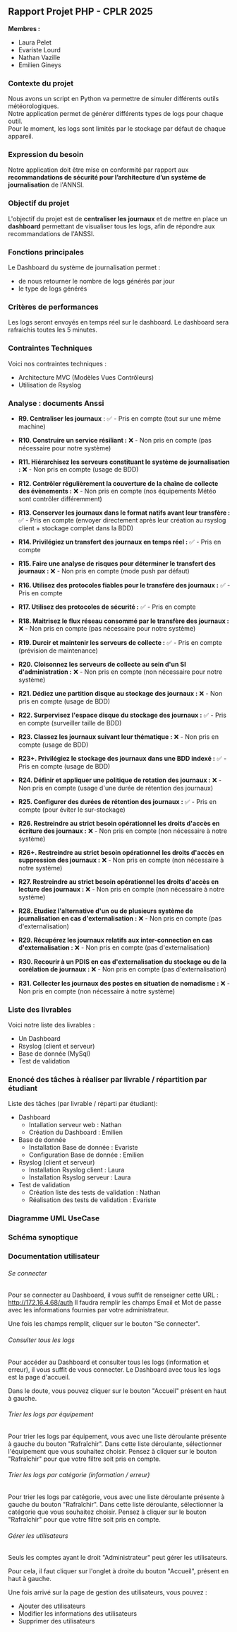 ## Rapport Projet PHP - CPLR 2025

**Membres :**
- Laura Pelet
- Evariste Lourd
- Nathan Vazille
- Emilien Gineys

### Contexte du projet

Nous avons un script en Python va permettre de simuler différents outils météorologiques.<br>
Notre application permet de générer différents types de logs pour chaque outil.<br>
Pour le moment, les logs sont limités par le stockage par défaut de chaque appareil.

### Expression du besoin

Notre application doit être mise en conformité par rapport aux **recommandations de sécurité pour l’architecture d’un système de journalisation** de l'ANNSI.

### Objectif du projet

L'objectif du projet est de **centraliser les journaux** et de mettre en place un **dashboard** permettant de visualiser tous les logs, afin de répondre aux recommandations de l'ANSSI.

### Fonctions principales 

Le Dashboard du système de journalisation permet :
- de nous retourner le nombre de logs générés par jour
- le type de logs générés

### Critères de performances

Les logs seront envoyés en temps réel sur le dashboard.
Le dashboard sera rafraichis toutes les 5 minutes.

### Contraintes Techniques

Voici nos contraintes techniques :
- Architecture MVC (Modèles Vues Contrôleurs)
- Utilisation de Rsyslog

### Analyse : documents Anssi

- **R9. Centraliser les journaux** : ✅ -  Pris en compte (tout sur une même machine)

- **R10. Construire un service résiliant :** ❌ -  Non pris en compte (pas nécessaire pour notre système)

- **R11. Hiérarchisez les serveurs constituant le système de journalisation :** ❌ -  Non pris en compte (usage de BDD)

- **R12. Contrôler régulièrement la couverture de la chaîne de collecte des évènements :** ❌ -  Non pris en compte (nos équipements Météo sont contrôler différemment)

- **R13. Conserver les journaux dans le format natifs avant leur transfère :** ✅ -  Pris en compte (envoyer directement après leur création au rsyslog client + stockage complet dans la BDD)

- **R14. Privilégiez un transfert des journaux en temps réel :** ✅ -  Pris en compte 

- **R15. Faire une analyse de risques pour déterminer le transfert des journaux :** ❌ -  Non pris en compte (mode push par défaut)

- **R16. Utilisez des protocoles fiables pour le transfère des journaux :** ✅ -  Pris en compte 

- **R17. Utilisez des protocoles de sécurité :** ✅ -  Pris en compte

- **R18. Maitrisez le flux réseau consommé par le transfère des journaux :** ❌ -  Non pris en compte (pas nécessaire pour notre système)

- **R19. Durcir et maintenir les serveurs de collecte :** ✅ -  Pris en compte (prévision de maintenance)

- **R20. Cloisonnez les serveurs de collecte au sein d'un SI d'administration :** ❌ -  Non pris en compte (non nécessaire pour notre système)

- **R21. Dédiez une partition disque au stockage des journaux :** ❌ -  Non pris en compte (usage de BDD)

- **R22. Surpervisez l'espace disque du stockage des journaux :** ✅ -  Pris en compte (surveiller taille de BDD)

- **R23. Classez les journaux suivant leur thématique :** ❌ -  Non pris en compte (usage de BDD)

- **R23+. Privilégiez le stockage des journaux dans une BDD indexé :** ✅ -  Pris en compte (usage de BDD)

- **R24. Définir et appliquer une politique de rotation des journaux :** ❌ -  Non pris en compte (usage d'une durée de rétention des journaux)

- **R25. Configurer des durées de rétention des journaux :** ✅ -  Pris en compte (pour éviter le sur-stockage)

- **R26. Restreindre au strict besoin opérationnel les droits d'accès en écriture des journaux :** ❌ -  Non pris en compte (non nécessaire à notre système)

- **R26+. Restreindre au strict besoin opérationnel les droits d'accès en suppression des journaux :** ❌ -  Non pris en compte (non nécessaire à notre système)

- **R27. Restreindre au strict besoin opérationnel les droits d'accès en lecture des journaux :** ❌ -  Non pris en compte (non nécessaire à notre système)

- **R28. Etudiez l'alternative d'un ou de plusieurs système de journalisation en cas d'externalisation :** ❌ -  Non pris en compte (pas d'externalisation)

- **R29. Récupérez les journaux relatifs aux inter-connection en cas d'externalisation :** ❌ -  Non pris en compte (pas d'externalisation)

- **R30. Recourir à un PDIS en cas d'externalisation du stockage ou de la corélation de journaux :** ❌ -  Non pris en compte (pas d'externalisation)

- **R31. Collecter les journaux des postes en situation de nomadisme :** ❌ -  Non pris en compte (non nécessaire à notre système)

### Liste des livrables

Voici notre liste des livrables :
- Un Dashboard
- Rsyslog (client et serveur)
- Base de donnée (MySql)
- Test de validation

### Enoncé des tâches à réaliser par livrable / répartition par étudiant

Liste des tâches (par livrable / réparti par étudiant):
- Dashboard
    - Intallation serveur web : Nathan
    - Création du Dashboard : Emilien
- Base de donnée
    - Installation Base de donnée : Evariste
    - Configuration Base de donnée : Emilien
- Rsyslog (client et serveur)
    - Installation Rsyslog client : Laura
    - Installation Rsyslog serveur : Laura
- Test de validation
    - Création liste des tests de validation : Nathan
    - Réalisation des tests de validation : Evariste

### Diagramme UML UseCase

### Schéma synoptique

### Documentation utilisateur 

###### Se connecter

Pour se connecter au Dashboard, il vous suffit de renseigner cette URL : http://172.16.4.68/auth
Il faudra remplir les champs Email et Mot de passe avec les informations fournies par votre administrateur.

Une fois les champs remplit, cliquer sur le bouton "Se connecter".

###### Consulter tous les logs

Pour accéder au Dashboard et consulter tous les logs (information et erreur), il vous suffit de vous connecter.
Le Dashboard avec tous les logs est la page d'accueil.

Dans le doute, vous pouvez cliquer sur le bouton "Accueil" présent en haut à gauche.

###### Trier les logs par équipement

Pour trier les logs par équipement, vous avec une liste déroulante présente à gauche du bouton "Rafraîchir". 
Dans cette liste déroulante, sélectionner l'équipement que vous souhaitez choisir.
Pensez à cliquer sur le bouton "Rafraîchir" pour que votre filtre soit pris en compte.

###### Trier les logs par catégorie (information / erreur)

Pour trier les logs par catégorie, vous avec une liste déroulante présente à gauche du bouton "Rafraîchir". 
Dans cette liste déroulante, sélectionner la catégorie que vous souhaitez choisir.
Pensez à cliquer sur le bouton "Rafraîchir" pour que votre filtre soit pris en compte.

###### Gérer les utilisateurs

Seuls les comptes ayant le droit "Administrateur" peut gérer les utilisateurs.

Pour cela, il faut cliquer sur l'onglet à droite du bouton "Accueil", présent en haut à gauche.

Une fois arrivé sur la page de gestion des utilisateurs, vous pouvez :
 - Ajouter des utilisateurs
 - Modifier les informations des utilisateurs
 - Supprimer des utilisateurs